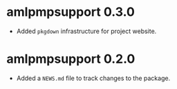 # amlpmpsupport 0.3.0

* Added `pkgdown` infrastructure for project website.

# amlpmpsupport 0.2.0

* Added a `NEWS.md` file to track changes to the package.
